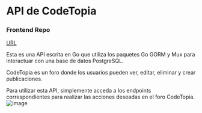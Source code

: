 # API de CodeTopia

### Frontend Repo
[URL](https://github.com/LUISEDOCCOR/forum-front/tree/main)

Esta es una API escrita en Go que utiliza los paquetes Go GORM y Mux para interactuar con una base de datos PostgreSQL. 

CodeTopia es un foro donde los usuarios pueden ver, editar, eliminar y crear publicaciones. 

Para utilizar esta API, simplemente acceda a los endpoints correspondientes para realizar las acciones deseadas en el foro CodeTopia.
![image](https://github.com/LUISEDOCCOR/forum-go/assets/110699874/e6d94cfe-4d16-44fc-9f34-69df34900319)
